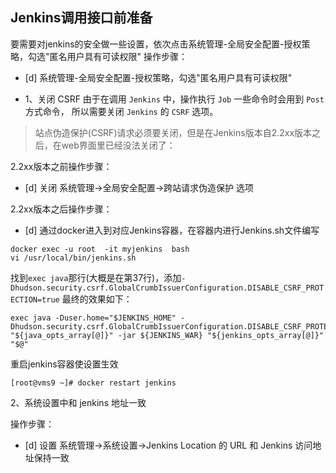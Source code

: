 ## Jenkins调用接口前准备
要需要对jenkins的安全做一些设置，依次点击系统管理-全局安全配置-授权策略，勾选"匿名用户具有可读权限"
操作步骤：
- [d] 系统管理-全局安全配置-授权策略，勾选"匿名用户具有可读权限"

- 1、关闭 CSRF
由于在调用 `Jenkins` 中，操作执行 `Job` 一些命令时会用到 `Post` 方式命令，
所以需要关闭 `Jenkins` 的 `CSRF` 选项。
>站点伪造保护(CSRF)请求必须要关闭，但是在Jenkins版本自2.2xx版本之后，在web界面里已经没法关闭了：


2.2xx版本之前操作步骤：
- [d] 关闭 系统管理->全局安全配置->跨站请求伪造保护 选项

2.2xx版本之后操作步骤：
- [d] 通过docker进入到对应Jenkins容器，在容器内进行Jenkins.sh文件编写
```shell
docker exec -u root  -it myjenkins  bash
vi /usr/local/bin/jenkins.sh
```

找到`exec java`那行(大概是在第37行)，添加`-Dhudson.security.csrf.GlobalCrumbIssuerConfiguration.DISABLE_CSRF_PROTECTION=true`
最终的效果如下：

```shell
exec java -Duser.home="$JENKINS_HOME" -Dhudson.security.csrf.GlobalCrumbIssuerConfiguration.DISABLE_CSRF_PROTECTION=true "${java_opts_array[@]}" -jar ${JENKINS_WAR} "${jenkins_opts_array[@]}" "$@"
```
重启jenkins容器使设置生效
```shell
[root@vms9 ~]# docker restart jenkins
```
2、系统设置中和 jenkins 地址一致

操作步骤：
- [d] 设置 系统管理->系统设置->Jenkins Location 的 URL 和 Jenkins 访问地址保持一致